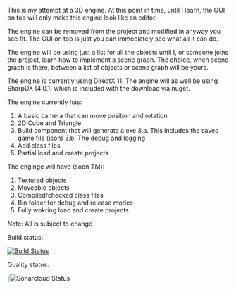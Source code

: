 This is my attempt at a 3D engine. At this point in time, until I learn, the GUI on top will only make this engine look like an editor.

The engine can be removed from the project and modified in anyway you see fit. The GUI on top is just you can immediately see what all it can do.

The engine will be using just a list for all the objects until I, or someone joins the project, learn how to implement a scene graph. The choice, when scene graph is there, between a list of objects or scene graph will be yours.

The engine is currently using DirectX 11. The engine will as well be using SharpDX (4.0.1) which is included with the download via nuget.

The engine currently has:
  1. A basic camera that can move position and rotation
  2. 2D Cube and Triangle
  3. Build component that will generate a exe
    3.a. This includes the saved game file (json)
    3.b. The debug and logging
  4. Add class files
  5. Partial load and create projects
    
The enginge will have (soon TM):
  1. Textured objects
  2. Moveable objects
  3. Compiled/checked class files
  4. Bin folder for debug and release modes
  5. Fully wokring load and create projects

Note: All is subject to change

Build status:

[![Build Status](https://michaeljyahner.visualstudio.com/MY%20Game%20Engine/_apis/build/status/MY%20Game%20Engine-.NET%20Desktop%20with%20SonarCloud-CI?branchName=Directx11)](https://michaeljyahner.visualstudio.com/MY%20Game%20Engine/_build/latest?definitionId=2?branchName=Directx11)

Quality status:

[![Sonarcloud Status](https://sonarcloud.io/api/project_badges/measure?project=My3dEngine&metric=alert_status)
